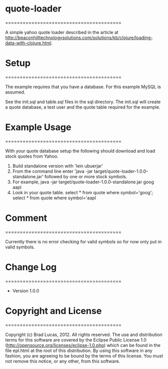 # quote-loader
========================================

A simple yahoo quote loader described in the article at http://beaconhilltechnologysolutions.com/solutions/kb/clojure/loading-data-with-clojure.html.

# Setup
========================================

The example requires that you have a database. For this example MySQL is assumed.

See the init.sql and table.sql files in the sql directory. The init.sql will create a quote database, a test user and the quote table required for the example.

# Example Usage
========================================

With your quote database setup the following should download and load stock quotes from Yahoo.

1. Build standalone version with 'lein ubuerjar'
2. From the command line enter 'java -jar target/quote-loader-1.0.0-standalone.jar'
   followed by one or more stock symbols.
3. For example, java -jar target/quote-loader-1.0.0-standalone.jar goog aapl
4. Look in your quote table.
   select * from quote where symbol='goog';
   select * from quote where symbol='aapl

# Comment
========================================

Currently there is no error checking for valid symbols so for now only put in valid symbols.


# Change Log
========================================

* Version 1.0.0


# Copyright and License
========================================

Copyright (c) Brad Lucas, 2012. All rights reserved.  The use and
distribution terms for this software are covered by the Eclipse Public
License 1.0 (http://opensource.org/licenses/eclipse-1.0.php) which can
be found in the file epl.html at the root of this distribution.
By using this software in any fashion, you are agreeing to be bound by
the terms of this license.  You must not remove this notice, or any
other, from this software.
